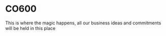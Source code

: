 # CO600
This is where the magic happens, all our business ideas and commitments will be held in this place
